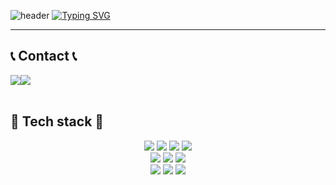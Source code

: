 ![header](https://capsule-render.vercel.app/api?type=waving&color=f2a900&text=&animation=twinkling&height=80)
[![Typing SVG](https://readme-typing-svg.demolab.com?font=Roboto&weight=900&size=45&duration=3500&pause=3&color=f2a900&center=false&vCenter=false&multiline=true&repeat=true&width=1000&height=100&lines=Welcome+to+Haeun+GitHub!👋)](https://git.io/typing-svg)



-------

## 📞 Contact 📞
<div style="display:flex; flex-direction:row;">
    <a href="mailto:honey00715@gmail.com">
        <img src="https://img.shields.io/badge/Gmail-EA4335?style=for-the-badge&logo=Gmail&logoColor=white"> 
    </a>
    <a href="https://open.kakao.com/o/symUIfVf">
        <img src="https://img.shields.io/badge/KakaoTalk-FFCD00?style=for-the-badge&logoColor=black&logo=KakaoTalk"> 
    </a>
</div><br>
    
## 🔨 Tech stack 🔨
<div style="display:flex; flex-direction:column; align-items:center;">
    <div>
        <img src="https://img.shields.io/badge/html5-E34F26?style=flat-square&logo=html5&logoColor=white"> 
        <img src="https://img.shields.io/badge/css3-1572B6?style=flat-square&logo=css3&logoColor=white"> 
        <img src="https://img.shields.io/badge/javascript-F7DF1E?style=flat-square&logo=javascript&logoColor=black"> 
        <img src="https://img.shields.io/badge/JQuery-0769ad?style=flat-square&logo=jquery&logoColor=white">
    </div>
    <div>
        <img src="https://img.shields.io/badge/git-f05032?style=flat-square&logo=git&logoColor=white"> 
        <img src="https://img.shields.io/badge/github-181717?style=flat-square&logo=github&logoColor=white"> 
        <img src="https://img.shields.io/badge/VisualStudioCode-512bd4?style=flat-square&logo=visualstudiocode&logoColor=white"> 
    </div>
    <div>
        <img src="https://img.shields.io/badge/Adobe Photoshop-31a8ff?style=flat-square&logo=adobephotoshop&logoColor=white">
        <img src="https://img.shields.io/badge/Adobe Illustrator-ff9a00?style=flat-square&logo=adobeillustrator&logoColor=white">
        <img src="https://img.shields.io/badge/Adobe InDesign-ff3366?style=flat-square&logo=adobeindesign&logoColor=white">
    </div>
    <br>
</div>
 

<!--[![bi-sz's GitHub stats](https://github-readme-stats.vercel.app/api?username=s2haeun&include_all_commits=true&show_icons=true&theme=gruvbox)](https://github.com/bi-sz/github-readme-stats)-->



<!--
**s2haeun/s2haeun** is a ✨ _special_ ✨ repository because its `README.md` (this file) appears on your GitHub profile.

Here are some ideas to get you started:

- 🔭 I’m currently working on ...
- 🌱 I’m currently learning ...
- 👯 I’m looking to collaborate on ...
- 🤔 I’m looking for help with ...
- 💬 Ask me about ...
- 📫 How to reach me: ...
- 😄 Pronouns: ...
- ⚡ Fun fact: ...
-->

